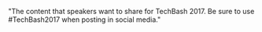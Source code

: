 "The content that speakers want to share for TechBash 2017. Be sure to use #TechBash2017 when posting in social media."  
